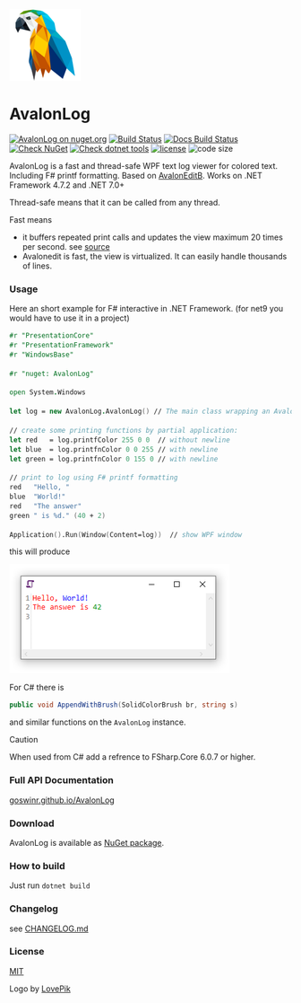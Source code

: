 ![Logo](https://raw.githubusercontent.com/goswinr/AvalonLog/main/Docs/img/logo128.png)
# AvalonLog

[![AvalonLog on nuget.org](https://img.shields.io/nuget/v/AvalonLog)](https://www.nuget.org/packages/AvalonLog/)
[![Build Status](https://github.com/goswinr/AvalonLog/actions/workflows/build.yml/badge.svg)](https://github.com/goswinr/AvalonLog/actions/workflows/build.yml)
[![Docs Build Status](https://github.com/goswinr/AvalonLog/actions/workflows/docs.yml/badge.svg)](https://github.com/goswinr/AvalonLog/actions/workflows/docs.yml)
[![Check NuGet](https://github.com/goswinr/AvalonLog/actions/workflows/outdatedNuget.yml/badge.svg)](https://github.com/goswinr/AvalonLog/actions/workflows/outdatedNuget.yml)
[![Check dotnet tools](https://github.com/goswinr/AvalonLog/actions/workflows/outdatedDotnetTool.yml/badge.svg)](https://github.com/goswinr/AvalonLog/actions/workflows/outdatedDotnetTool.yml)
[![license](https://img.shields.io/github/license/goswinr/AvalonLog)](LICENSE.md)
![code size](https://img.shields.io/github/languages/code-size/goswinr/AvalonLog.svg)

AvalonLog is a fast and thread-safe WPF text log viewer for colored text. Including F# printf formatting. Based on [AvalonEditB](https://github.com/goswinr/AvalonEditB). Works on .NET Framework 4.7.2 and .NET 7.0+

Thread-safe means that it can be called from any thread.

Fast means
- it buffers repeated print calls and updates the view maximum 20 times per second. see [source](https://github.com/goswinr/AvalonLog/blob/main/Src/AvalonLog.fs#L222)
- Avalonedit is fast, the view is virtualized. It can easily handle thousands of lines.

### Usage

Here an short example for F# interactive in .NET Framework.
(for net9 you would have to use it in a project)

```fsharp
#r "PresentationCore"
#r "PresentationFramework"
#r "WindowsBase"

#r "nuget: AvalonLog"

open System.Windows

let log = new AvalonLog.AvalonLog() // The main class wrapping an Avalonedit TextEditor as append only log.

// create some printing functions by partial application:
let red   = log.printfColor 255 0 0  // without newline
let blue  = log.printfnColor 0 0 255 // with newline
let green = log.printfnColor 0 155 0 // with newline

// print to log using F# printf formatting
red   "Hello, "
blue  "World!"
red   "The answer"
green " is %d." (40 + 2)

Application().Run(Window(Content=log))  // show WPF window
```
this will produce

![WPF window](https://raw.githubusercontent.com/goswinr/AvalonLog/main/Docs/img/HelloWorld.png)

For C# there is
```csharp
public void AppendWithBrush(SolidColorBrush br, string s)
```
and similar functions on the `AvalonLog` instance.

> [!CAUTION]
> When used from C# add a refrence to FSharp.Core 6.0.7 or higher.


### Full API Documentation

[goswinr.github.io/AvalonLog](https://goswinr.github.io/AvalonLog/reference/avalonlog.html)

### Download

AvalonLog is available as [NuGet package](https://www.nuget.org/packages/AvalonLog).

### How to build

Just run `dotnet build`

### Changelog
see [CHANGELOG.md](https://github.com/goswinr/AvalonLog/blob/main/CHANGELOG.md)

### License

[MIT](https://github.com/goswinr/AvalonLog/blob/main/LICENSE.md)

Logo by [LovePik](https://lovepik.com/image-401268798/crystal-parrot-side-cartoon.html)

